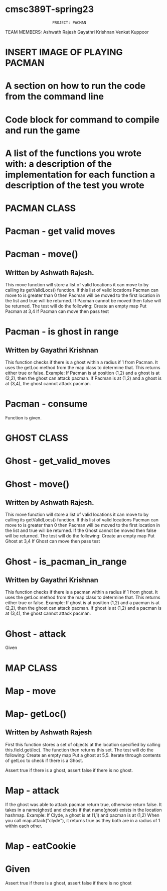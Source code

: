 # cmsc389T-spring23
                         PROJECT: PACMAN
TEAM MEMBERS:
Ashwath Rajesh
Gayathri Krishnan
Venkat Kuppoor

# INSERT IMAGE OF PLAYING PACMAN




# A section on how to run the code from the command line



# Code block for command to compile and run the game



# A list of the functions you wrote with: a description of the implementation for each function a description of the test you wrote




# PACMAN CLASS
# Pacman - get valid moves


# Pacman - move()
## Written by Ashwath Rajesh.
This move function will store a list of valid locations it can move to by calling its getValidLocs() function.
If this list of valid locations Pacman can move to is greater than 0 then Pacman will be moved to the first location in the list and true will be returned.
If Pacman cannot be moved then false will be returned.
The test will do the following:
Create an empty map
Put Pacman at 3,4
If Pacman can move then pass test


# Pacman - is ghost in range
## Written by Gayathri Krishnan
This function checks if there is a ghost within a radius if 1 from Pacman. It uses the getLoc method from the map class to determine that.
This returns either true or false.
Example: If Pacman is at position (1,2) and a ghost is at (2,2), then the ghost can attack pacman.
If Pacman is at (1,2) and a ghost is at (3,4), the ghost cannot attack pacman.

# Pacman - consume
Function is given.



# GHOST CLASS


# Ghost - get_valid_moves



# Ghost - move()
## Written by Ashwath Rajesh.
This move function will store a list of valid locations it can move to by calling its getValidLocs() function.
If this list of valid locations Pacman can move to is greater than 0 then Pacman will be moved to the first location in the list and true will be returned.
If the Ghost cannot be moved then false will be returned.
The test will do the following:
Create an empty map
Put Ghost at 3,4
If Ghost can move then pass test

# Ghost - is_pacman_in_range
## Written by Gayathri Krishnan
This function checks if there is a pacman within a radius if 1 from ghost. It uses the getLoc method from the map class to determine that.
This returns either true or false.
Example: If ghost is at position (1,2) and a pacman is at (2,2), then the ghost can attack pacman.
If ghost is at (1,2) and a pacman is at (3,4), the ghost cannot attack pacman.

# Ghost - attack
Given

# MAP CLASS

# Map - move


# Map- getLoc()
## Written by Ashwath Rajesh
First this function stores a set of objects at the location specified by calling this.field.get(loc).
The function then returns this set.
The test will do the following:
Create an empty map
Put a ghost at 5,5.
Iterate through contents of getLoc to check if there is a Ghost.

Assert true if there is a ghost, assert false if there is no ghost.

# Map - attack
If the ghost was able to attack pacman return true, otherwise return false.
It takes in a name(ghost) and checks if that name(ghost) exists in the location hashmap.
Example: If Clyde, a ghost is at (1,1) and pacman is at (1,2)
When you call map.attack("clyde"), it returns true as they both are in a radius of 1 within each other.


# Map - eatCookie
Given
=======
Assert true if there is a ghost, assert false if there is no ghost


